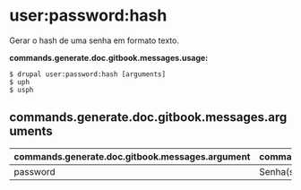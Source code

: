 # user:password:hash
Gerar o hash de uma senha em formato texto.

**commands.generate.doc.gitbook.messages.usage:**
```
$ drupal user:password:hash [arguments]
$ uph  
$ usph  
```

## commands.generate.doc.gitbook.messages.arguments
commands.generate.doc.gitbook.messages.argument | commands.generate.doc.gitbook.messages.details
---------|-------------
password | Senha(s) em formato texto
